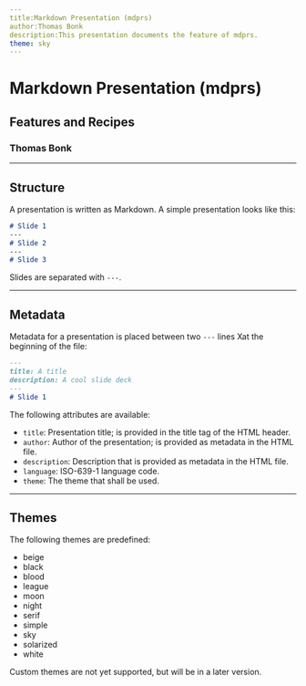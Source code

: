 ```yaml
---
title:Markdown Presentation (mdprs)
author:Thomas Bonk
description:This presentation documents the feature of mdprs.
theme: sky
---
```


# Markdown Presentation (mdprs)
## Features and Recipes
### Thomas Bonk

---

## Structure

A presentation is written as Markdown. A simple presentation looks like this:

```markdown
# Slide 1
---
# Slide 2
---
# Slide 3
```

Slides are separated with `---`.

---

## Metadata

Metadata for a presentation is placed between two `---` lines Xat the beginning of the file:

```markdown
---
title: A title
description: A cool slide deck
---
# Slide 1
```

The following attributes are available:

- `title`: Presentation title; is provided in the title tag of the HTML header.
- `author`: Author of the presentation; is provided as metadata in the HTML file.
- `description`: Description that is provided as metadata in the HTML file.
- `language`: ISO-639-1 language code.
- `theme`: The theme that shall be used.

---

## Themes

The following themes are predefined:

- beige
- black
- blood
- league
- moon
- night
- serif
- simple
- sky
- solarized
- white

Custom themes are not yet supported, but will be in a later version.
